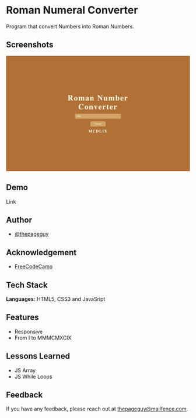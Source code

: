 # Roman Numeral Converter

Program that convert Numbers into Roman Numbers.

## Screenshots

![App Screenshot](img/screenshot.jpeg)

## Demo

Link

## Author

- [@thepageguy](https://www.github.com/thepageguy)

## Acknowledgement

- [FreeCodeCamp](https://www.freecodecamp.org/)

## Tech Stack

**Languages:** HTML5, CSS3 and JavaSript

## Features

- Responsive
- From I to MMMCMXCIX

## Lessons Learned

- JS Array
- JS While Loops

## Feedback

If you have any feedback, please reach out at thepageguy@mailfence.com.
